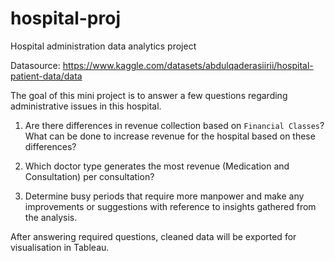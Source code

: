 # hospital-proj
Hospital administration data analytics project

Datasource: https://www.kaggle.com/datasets/abdulqaderasiirii/hospital-patient-data/data

The goal of this mini project is to answer a few questions regarding administrative issues in this hospital.

1. Are there differences in revenue collection based on `Financial Classes`? What can be done to increase revenue for the hospital based on these differences?

2. Which doctor type generates the most revenue (Medication and Consultation) per consultation?

3. Determine busy periods that require more manpower and make any improvements or suggestions with reference to insights gathered from the analysis.

After answering required questions, cleaned data will be exported for visualisation in Tableau.
